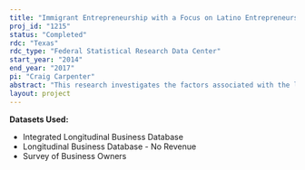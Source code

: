 ```yaml
---
title: "Immigrant Entrepreneurship with a Focus on Latino Entrepreneurship"
proj_id: "1215"
status: "Completed"
rdc: "Texas"
rdc_type: "Federal Statistical Research Data Center"
start_year: "2014"
end_year: "2017"
pi: "Craig Carpenter"
abstract: "This research investigates the factors associated with the location and dynamics of Latino-owned businesses (LOB) and the effects of LOB on local economic performance, with comparisons to businesses owned by Asians, blacks, and native whites. Using data from the 2002 and 2007 Survey of Business Owners, this study examines the dynamics of LOB, measured in terms of business start-ups, growth, and closure using firm/establishments and employment, and examines the effects of LOB on income growth, employment growth, changes in poverty, and population growth in local communities in the United States. "
layout: project
---
```


**Datasets Used:**

  - Integrated Longitudinal Business Database 
  - Longitudinal Business Database - No Revenue 
  - Survey of Business Owners 

